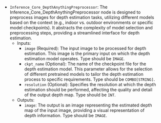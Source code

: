 - `Inference_Core_DepthAnythingPreprocessor`: The Inference_Core_DepthAnythingPreprocessor node is designed to preprocess images for depth estimation tasks, utilizing different models based on the context (e.g., indoor vs. outdoor environments or specific model checkpoints). It abstracts the complexity of model selection and preprocessing steps, providing a streamlined interface for depth estimation.
    - Inputs:
        - `image` (Required): The input image to be processed for depth estimation. This image is the primary input on which the depth estimation model operates. Type should be `IMAGE`.
        - `ckpt_name` (Optional): The name of the checkpoint file for the depth estimation model. This parameter allows for the selection of different pretrained models to tailor the depth estimation process to specific requirements. Type should be `COMBO[STRING]`.
        - `resolution` (Optional): Specifies the resolution at which the depth estimation should be performed, affecting the quality and detail of the output depth map. Type should be `INT`.
    - Outputs:
        - `image`: The output is an image representing the estimated depth map of the input image, providing a visual representation of depth information. Type should be `IMAGE`.
